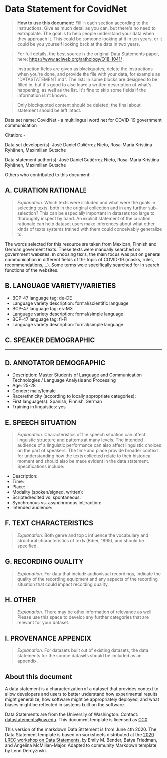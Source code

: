 # Data Statement for CovidNet

> **How to use this document:**
> Fill in each section according to the instructions. Give as much detail as you can, but there's no need to extrapolate. The goal is to help people understand your data when they approach it. This could be someone looking at it in ten years, or it could be you yourself looking back at the data in two years.

> For full details, the best source is the original Data Statements paper, here: https://www.aclweb.org/anthology/Q18-1041/ .

> Instruction fields are given as blockquotes; delete the instructions when you're done, and provide the file with your data, for example as "DATASTATEMENT.md". The lists in some blocks are designed to be filled in, but it's good to also leave a written description of what's happening, as well as the list. It's fine to skip some fields if the information isn't known.

> Only blockquoted content should be deleted; the final about statement should be left intact.

Data set name: CovidNet - a multilingual word net for COVID-19 government communication

Citation: - 

Data set developer(s): José Daniel Gutiérrez Nieto, Rosa-Maria Kristiina Ryhänen, Maximilian Gutsche

Data statement author(s): José Daniel Gutiérrez Nieto, Rosa-Maria Kristiina Ryhänen, Maximilian Gutsche

Others who contributed to this document: - 

## A. CURATION RATIONALE 

> *Explanation.* Which texts were included and what were the goals in selecting texts, both in the original collection and in any further sub-selection? This can be especially important in datasets too large to thoroughly inspect by hand. An explicit statement of the curation rationale can help dataset users make inferences about what other kinds of texts systems trained with them could conceivably generalize to.

The words selected for this resource are taken from Mexican, Finnish and German goverment texts. These texts were manually searched on government websites. In choosing texts, the main focus was put on general communication in different fields of the topic of COVID-19 (masks, rules, recommendations,...). Some terms were specifically searched for in search functions of the websites. 

## B. LANGUAGE VARIETY/VARIETIES

* BCP-47 language tag: de-DE
* Language variety description: formal/scientific language
* BCP-47 language tag: es-MX
* Language variety description: formal/simple language
* BCP-47 language tag: fi-FI
* Language variety description: formal/simple language
 
## C. SPEAKER DEMOGRAPHIC

---
 
## D. ANNOTATOR DEMOGRAPHIC

* Description: Master Students of Language and Communication Technologies / Language Analysis and Processing
* Age: 25-28
* Gender: male/female
* Race/ethnicity (according to locally appropriate categories): 
* First language(s): Spanish, Finnish, German
* Training in linguistics: yes


## E. SPEECH SITUATION

> *Explanation.* Characteristics of the speech situation can affect linguistic structure and patterns at many levels. The intended audience of a linguistic performance can also affect linguistic choices on the part of speakers. The time and place provide broader context for understanding how the texts collected relate to their historical moment and should also be made evident in the data statement. Specifications include:

* Description: 
* Time: 
* Place: 
* Modality (spoken/signed, written): 
* Scripted/edited vs. spontaneous: 
* Synchronous vs. asynchronous interaction: 
* Intended audience: 

## F. TEXT CHARACTERISTICS

> *Explanation.* Both genre and topic influence the vocabulary and structural characteristics of texts (Biber, 1995), and should be specified.

## G. RECORDING QUALITY

> *Explanation.* For data that include audiovisual recordings, indicate the quality of the recording equipment and any aspects of the recording situation that could impact recording quality.

## H. OTHER

> *Explanation.* There may be other information of relevance as well. Please use this space to develop any further categories that are relevant for your dataset. 

## I. PROVENANCE APPENDIX

> *Explanation.* For datasets built out of existing datasets, the data statements for the source datasets should be included as an appendix.


## About this document

A data statement is a characterization of a dataset that provides context to allow developers and users to better understand how experimental results might generalize, how software might be appropriately deployed, and what biases might be reflected in systems built on the software.

Data Statements are from the University of Washington. Contact: [datastatements@uw.edu](mailto:datastatements@uw.edu). This document template is licensed as [CC0](https://creativecommons.org/share-your-work/public-domain/cc0/).

This version of the markdown Data Statement is from June 4th 2020. The Data Statement template is based on worksheets distributed at the [2020 LREC workshop on Data Statements](https://sites.google.com/uw.edu/data-statements-for-nlp/), by Emily M. Bender, Batya Friedman, and Angelina McMillan-Major. Adapted to community Markdown template by Leon Dercyznski.
